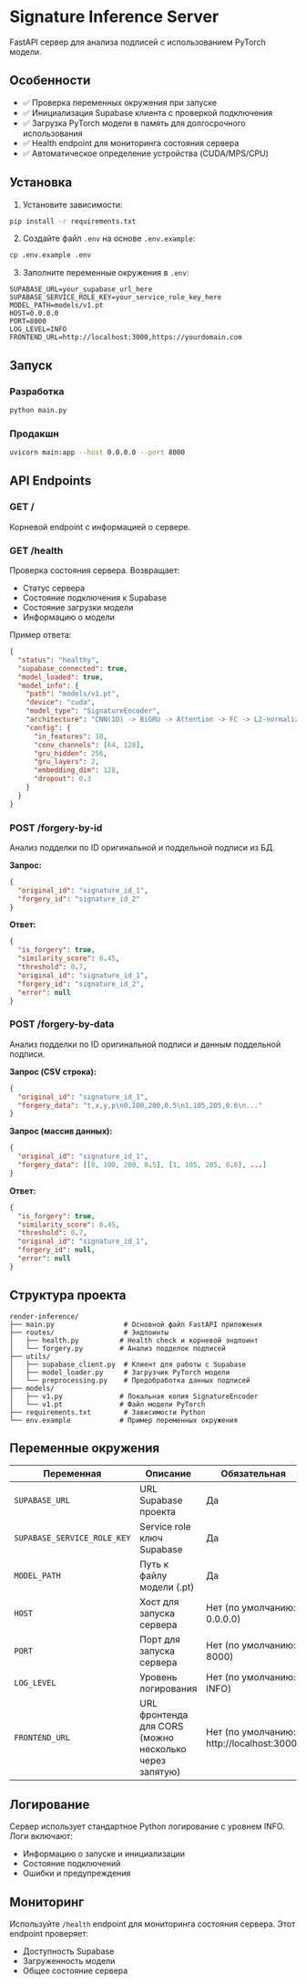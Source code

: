 # Signature Inference Server

FastAPI сервер для анализа подписей с использованием PyTorch модели.

## Особенности

- ✅ Проверка переменных окружения при запуске
- ✅ Инициализация Supabase клиента с проверкой подключения
- ✅ Загрузка PyTorch модели в память для долгосрочного использования
- ✅ Health endpoint для мониторинга состояния сервера
- ✅ Автоматическое определение устройства (CUDA/MPS/CPU)

## Установка

1. Установите зависимости:
```bash
pip install -r requirements.txt
```

2. Создайте файл `.env` на основе `.env.example`:
```bash
cp .env.example .env
```

3. Заполните переменные окружения в `.env`:
```env
SUPABASE_URL=your_supabase_url_here
SUPABASE_SERVICE_ROLE_KEY=your_service_role_key_here
MODEL_PATH=models/v1.pt
HOST=0.0.0.0
PORT=8000
LOG_LEVEL=INFO
FRONTEND_URL=http://localhost:3000,https://yourdomain.com
```

## Запуск

### Разработка
```bash
python main.py
```

### Продакшн
```bash
uvicorn main:app --host 0.0.0.0 --port 8000
```

## API Endpoints

### GET /
Корневой endpoint с информацией о сервере.

### GET /health
Проверка состояния сервера. Возвращает:
- Статус сервера
- Состояние подключения к Supabase
- Состояние загрузки модели
- Информацию о модели

Пример ответа:
```json
{
  "status": "healthy",
  "supabase_connected": true,
  "model_loaded": true,
  "model_info": {
    "path": "models/v1.pt",
    "device": "cuda",
    "model_type": "SignatureEncoder",
    "architecture": "CNN(1D) -> BiGRU -> Attention -> FC -> L2-normalized embedding",
    "config": {
      "in_features": 10,
      "conv_channels": [64, 128],
      "gru_hidden": 256,
      "gru_layers": 2,
      "embedding_dim": 128,
      "dropout": 0.3
    }
  }
}
```

### POST /forgery-by-id
Анализ подделки по ID оригинальной и поддельной подписи из БД.

**Запрос:**
```json
{
  "original_id": "signature_id_1",
  "forgery_id": "signature_id_2"
}
```

**Ответ:**
```json
{
  "is_forgery": true,
  "similarity_score": 0.45,
  "threshold": 0.7,
  "original_id": "signature_id_1",
  "forgery_id": "signature_id_2",
  "error": null
}
```

### POST /forgery-by-data
Анализ подделки по ID оригинальной подписи и данным поддельной подписи.

**Запрос (CSV строка):**
```json
{
  "original_id": "signature_id_1",
  "forgery_data": "t,x,y,p\n0,100,200,0.5\n1,105,205,0.6\n..."
}
```

**Запрос (массив данных):**
```json
{
  "original_id": "signature_id_1",
  "forgery_data": [[0, 100, 200, 0.5], [1, 105, 205, 0.6], ...]
}
```

**Ответ:**
```json
{
  "is_forgery": true,
  "similarity_score": 0.45,
  "threshold": 0.7,
  "original_id": "signature_id_1",
  "forgery_id": null,
  "error": null
}
```

## Структура проекта

```
render-inference/
├── main.py                 # Основной файл FastAPI приложения
├── routes/                 # Эндпоинты
│   ├── health.py          # Health check и корневой эндпоинт
│   └── forgery.py         # Анализ подделок подписей
├── utils/
│   ├── supabase_client.py  # Клиент для работы с Supabase
│   ├── model_loader.py     # Загрузчик PyTorch модели
│   └── preprocessing.py    # Предобработка данных подписей
├── models/
│   ├── v1.py              # Локальная копия SignatureEncoder
│   └── v1.pt              # Файл модели PyTorch
├── requirements.txt        # Зависимости Python
└── env.example            # Пример переменных окружения
```

## Переменные окружения

| Переменная | Описание | Обязательная |
|------------|----------|--------------|
| `SUPABASE_URL` | URL Supabase проекта | Да |
| `SUPABASE_SERVICE_ROLE_KEY` | Service role ключ Supabase | Да |
| `MODEL_PATH` | Путь к файлу модели (.pt) | Да |
| `HOST` | Хост для запуска сервера | Нет (по умолчанию: 0.0.0.0) |
| `PORT` | Порт для запуска сервера | Нет (по умолчанию: 8000) |
| `LOG_LEVEL` | Уровень логирования | Нет (по умолчанию: INFO) |
| `FRONTEND_URL` | URL фронтенда для CORS (можно несколько через запятую) | Нет (по умолчанию: http://localhost:3000) |

## Логирование

Сервер использует стандартное Python логирование с уровнем INFO. Логи включают:
- Информацию о запуске и инициализации
- Состояние подключений
- Ошибки и предупреждения

## Мониторинг

Используйте `/health` endpoint для мониторинга состояния сервера. Этот endpoint проверяет:
- Доступность Supabase
- Загруженность модели
- Общее состояние сервера

